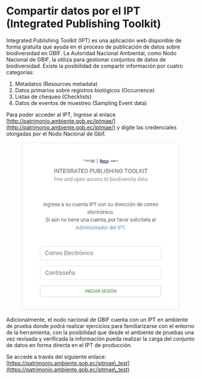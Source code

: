 # Compartir datos por el IPT (Integrated Publishing Toolkit)

Integrated Publishing Toolkit (IPT) es una aplicación web disponible de forma gratuita que ayuda en el proceso de publicación de datos sobre biodiversidad en GBIF. La Autoridad Nacional Ambiental, como Nodo Nacional de GBIF, la utiliza para gestionar conjuntos de datos de biodiversidad. Existe la posibilidad de compartir información por cuatro categorías:

1. Metadatos (Resources metadata)
2. Datos primarios sobre registros biológicos (Occurrence)
3. Listas de chequeo (Checklists)
4. Datos de eventos de muestreo (Sampling Event data)

Para poder acceder al IPT, Ingrese al enlace [http://patrimonio.ambiente.gob.ec/iptmae/](http://patrimonio.ambiente.gob.ec/iptmae/) y digite las credenciales otorgadas por el Nodo Nacional de Gbif.

<figure><img src=".gitbook/assets/image (3) (1).png" alt=""><figcaption></figcaption></figure>

Adicionalmente, el nodo nacional de GBIF cuenta con un IPT en ambiente de prueba donde podrá realizar ejercicios para familiarizarse con el entorno de la herramienta, con la posibilidad que desde el ambiente de pruebas una vez revisada y verificada la información pueda realizar la carga del conjunto de datos en forma directa en el IPT de producción.

Se accede a través del siguiente enlace: [https://patrimonio.ambiente.gob.ec/iptmae\_test](https://patrimonio.ambiente.gob.ec/iptmae\_test)



###
